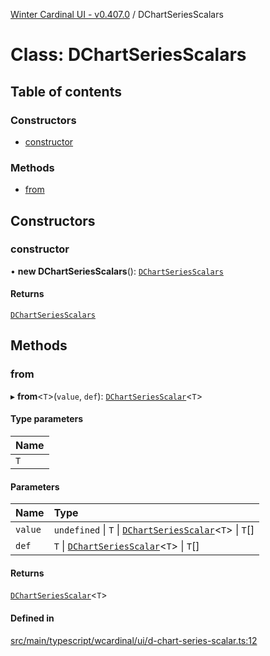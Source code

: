 [Winter Cardinal UI - v0.407.0](../index.md) / DChartSeriesScalars

# Class: DChartSeriesScalars

## Table of contents

### Constructors

- [constructor](DChartSeriesScalars.md#constructor)

### Methods

- [from](DChartSeriesScalars.md#from)

## Constructors

### constructor

• **new DChartSeriesScalars**(): [`DChartSeriesScalars`](DChartSeriesScalars.md)

#### Returns

[`DChartSeriesScalars`](DChartSeriesScalars.md)

## Methods

### from

▸ **from**\<`T`\>(`value`, `def`): [`DChartSeriesScalar`](../index.md#dchartseriesscalar)\<`T`\>

#### Type parameters

| Name |
| :------ |
| `T` |

#### Parameters

| Name | Type |
| :------ | :------ |
| `value` | `undefined` \| `T` \| [`DChartSeriesScalar`](../index.md#dchartseriesscalar)\<`T`\> \| `T`[] |
| `def` | `T` \| [`DChartSeriesScalar`](../index.md#dchartseriesscalar)\<`T`\> \| `T`[] |

#### Returns

[`DChartSeriesScalar`](../index.md#dchartseriesscalar)\<`T`\>

#### Defined in

[src/main/typescript/wcardinal/ui/d-chart-series-scalar.ts:12](https://github.com/winter-cardinal/winter-cardinal-ui/blob/v0.407.0/src/main/typescript/wcardinal/ui/d-chart-series-scalar.ts#L12)
